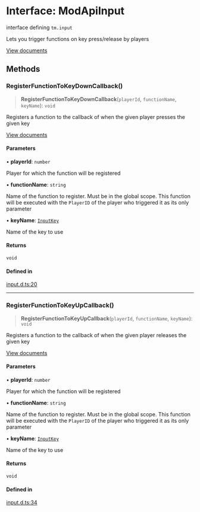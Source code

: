 # Interface: ModApiInput

interface defining `tm.input`

Lets you trigger functions on key press/release by players

[View documents](https://flashbulb.atlassian.net/wiki/spaces/TMMOD/pages/218267762/Input)

## Methods

### RegisterFunctionToKeyDownCallback()

> **RegisterFunctionToKeyDownCallback**(`playerId`, `functionName`, `keyName`): `void`

Registers a function to the callback of when the given player presses the given key

[View documents](https://flashbulb.atlassian.net/wiki/spaces/TMMOD/pages/218267762/Input)

#### Parameters

• **playerId**: `number`

Player for which the function will be registered

• **functionName**: `string`

Name of the function to register. Must be in the global scope. This function will be executed with the `PlayerID` of the player who triggered it as its only parameter

• **keyName**: [`InputKey`](../type-aliases/InputKey.md)

Name of the key to use

#### Returns

`void`

#### Defined in

[input.d.ts:20](https://github.com/trailtypes/trailtypes/blob/d937f1d958c278d7992fcdc0bff4efed599850d4/types/input.d.ts#L20)

***

### RegisterFunctionToKeyUpCallback()

> **RegisterFunctionToKeyUpCallback**(`playerId`, `functionName`, `keyName`): `void`

Registers a function to the callback of when the given player releases the given key

[View documents](https://flashbulb.atlassian.net/wiki/spaces/TMMOD/pages/218267762/Input)

#### Parameters

• **playerId**: `number`

Player for which the function will be registered

• **functionName**: `string`

Name of the function to register. Must be in the global scope. This function will be executed with the `PlayerID` of the player who triggered it as its only parameter

• **keyName**: [`InputKey`](../type-aliases/InputKey.md)

Name of the key to use

#### Returns

`void`

#### Defined in

[input.d.ts:34](https://github.com/trailtypes/trailtypes/blob/d937f1d958c278d7992fcdc0bff4efed599850d4/types/input.d.ts#L34)
